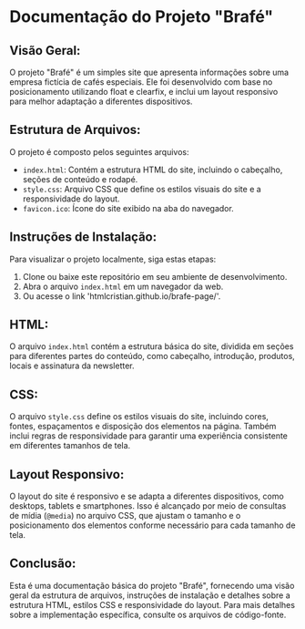 # Documentação do Projeto "Brafé"

## Visão Geral:
O projeto "Brafé" é um simples site que apresenta informações sobre uma empresa fictícia de cafés especiais. Ele foi desenvolvido com base no posicionamento utilizando float e clearfix, e inclui um layout responsivo para melhor adaptação a diferentes dispositivos.

## Estrutura de Arquivos:
O projeto é composto pelos seguintes arquivos:

- `index.html`: Contém a estrutura HTML do site, incluindo o cabeçalho, seções de conteúdo e rodapé.
- `style.css`: Arquivo CSS que define os estilos visuais do site e a responsividade do layout.
- `favicon.ico`: Ícone do site exibido na aba do navegador.

## Instruções de Instalação:
Para visualizar o projeto localmente, siga estas etapas:

1. Clone ou baixe este repositório em seu ambiente de desenvolvimento.
2. Abra o arquivo `index.html` em um navegador da web.
3. Ou acesse o link 'htmlcristian.github.io/brafe-page/'.

## HTML:
O arquivo `index.html` contém a estrutura básica do site, dividida em seções para diferentes partes do conteúdo, como cabeçalho, introdução, produtos, locais e assinatura da newsletter.

## CSS:
O arquivo `style.css` define os estilos visuais do site, incluindo cores, fontes, espaçamentos e disposição dos elementos na página. Também inclui regras de responsividade para garantir uma experiência consistente em diferentes tamanhos de tela.

## Layout Responsivo:
O layout do site é responsivo e se adapta a diferentes dispositivos, como desktops, tablets e smartphones. Isso é alcançado por meio de consultas de mídia (`@media`) no arquivo CSS, que ajustam o tamanho e o posicionamento dos elementos conforme necessário para cada tamanho de tela.

## Conclusão:
Esta é uma documentação básica do projeto "Brafé", fornecendo uma visão geral da estrutura de arquivos, instruções de instalação e detalhes sobre a estrutura HTML, estilos CSS e responsividade do layout. Para mais detalhes sobre a implementação específica, consulte os arquivos de código-fonte.
